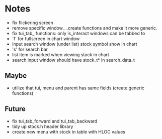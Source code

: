 # Notes
- fix flickering screen
- remove specific window_ _create functions and make it more generic.
- fix tui_tab_ functions: only is_interact windows can be tabbed to
- 'f' for fullscreen in chart window
- input search window (under list) stock symbol show in chart
- 's' for search bar
- list item is marked when viewing stock in chart
- search input window should have stock_t* in search_data_t

## Maybe
- utilize that tui, menu and parent has same fields (create generic functions)

## Future
- fix tui_tab_forward and tui_tab_backward
- tidy up stock.h header library
- create new menu with stock in table with HLOC values
